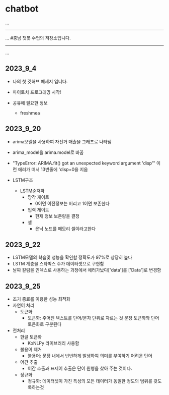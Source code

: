 # chatbot
...
- - - 
...
#충남 챗봇 수업의 저장소입니다.


- - -
...
## 2023_9_4

* 나의 첫 깃허브 메세지 입니다.

* 파이토치 프로그래밍 시작!

* 공유에 필요한 정보
    * freshmea

## 2023_9_20 
* arima모델을 사용하여 자전거 매출을 그래프로 나타냄
* arima_model을 arima.model로 바꿈
* "TypeError: ARIMA.fit() got an unexpected keyword argument 'disp'" 이런 에러가 떠서 13번줄에   'disp=0을 지움

* LSTM구조
    * LSTM순저파
        * 망각 게이트
            * 0이면 이전정보는 버리고 1이면 보존한다
        * 입력 게이트
            * 현재 정보 보존량을 결정
        * 셀
            * 은닉 노드를 메모리 셀이라고한다


## 2023_9_22
* LSTM모델의 학습및 성능을 확인함 정확도가 97%로 상당히 높다
* LSTM 계층을 스타벅스 주가 데이터셋으로 구현함
* 날짜 칼럼을 인덱스로 사용하는 과정에서 에러가났다['data']를 ['Data']로 변경함

## 2023_9_25
* 조기 종료를 이용한 성능 최적화
* 자연어 처리
    * 토큰화
        * 토큰화: 주어진 텍스트를 단어/문자 단위로 자르는 것
                  문장 토큰화와 단어 토큰화로 구분된다
* 전처리
    * 한글 토큰화
        * KoNLPy 라이브러리 사용함
    * 불용어 제거
        * 불용어: 문장 내에서 빈번하게 발생하여 의미를 부여하기 어려운 단어
    * 어간 추출
        * 어간 추출과 표제어 추출은 단어 원형을 찾아 주는 것이다.
    * 정규화
        * 정규화: 데이터셋이 가진 특성의 모든 데이터가 동일한 정도의 범위를 갖도록하는것


